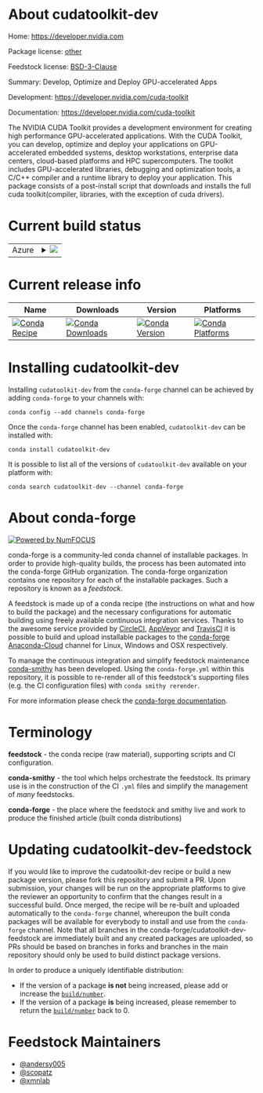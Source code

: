 About cudatoolkit-dev
=====================

Home: https://developer.nvidia.com

Package license: [other](https://docs.nvidia.com/cuda/eula/index.html)

Feedstock license: [BSD-3-Clause](https://github.com/conda-forge/cudatoolkit-dev-feedstock/blob/master/LICENSE.txt)

Summary: Develop, Optimize and Deploy GPU-accelerated Apps

Development: https://developer.nvidia.com/cuda-toolkit

Documentation: https://developer.nvidia.com/cuda-toolkit

The NVIDIA CUDA Toolkit provides a development environment for creating
high performance GPU-accelerated applications. With the CUDA Toolkit,
you can develop, optimize and deploy your applications on GPU-accelerated
embedded systems, desktop workstations, enterprise data centers,
cloud-based platforms and HPC supercomputers. The toolkit includes
GPU-accelerated libraries, debugging and optimization tools,
a C/C++ compiler and a runtime library to deploy your application.
This package consists of a post-install script that downloads and
installs the full cuda toolkit(compiler, libraries, with the exception of cuda drivers).


Current build status
====================


<table>
    
  <tr>
    <td>Azure</td>
    <td>
      <details>
        <summary>
          <a href="https://dev.azure.com/conda-forge/feedstock-builds/_build/latest?definitionId=5537&branchName=master">
            <img src="https://dev.azure.com/conda-forge/feedstock-builds/_apis/build/status/cudatoolkit-dev-feedstock?branchName=master">
          </a>
        </summary>
        <table>
          <thead><tr><th>Variant</th><th>Status</th></tr></thead>
          <tbody><tr>
              <td>linux_64</td>
              <td>
                <a href="https://dev.azure.com/conda-forge/feedstock-builds/_build/latest?definitionId=5537&branchName=master">
                  <img src="https://dev.azure.com/conda-forge/feedstock-builds/_apis/build/status/cudatoolkit-dev-feedstock?branchName=master&jobName=linux&configuration=linux_64_" alt="variant">
                </a>
              </td>
            </tr><tr>
              <td>osx_64</td>
              <td>
                <a href="https://dev.azure.com/conda-forge/feedstock-builds/_build/latest?definitionId=5537&branchName=master">
                  <img src="https://dev.azure.com/conda-forge/feedstock-builds/_apis/build/status/cudatoolkit-dev-feedstock?branchName=master&jobName=osx&configuration=osx_64_" alt="variant">
                </a>
              </td>
            </tr>
          </tbody>
        </table>
      </details>
    </td>
  </tr>
</table>

Current release info
====================

| Name | Downloads | Version | Platforms |
| --- | --- | --- | --- |
| [![Conda Recipe](https://img.shields.io/badge/recipe-cudatoolkit--dev-green.svg)](https://anaconda.org/conda-forge/cudatoolkit-dev) | [![Conda Downloads](https://img.shields.io/conda/dn/conda-forge/cudatoolkit-dev.svg)](https://anaconda.org/conda-forge/cudatoolkit-dev) | [![Conda Version](https://img.shields.io/conda/vn/conda-forge/cudatoolkit-dev.svg)](https://anaconda.org/conda-forge/cudatoolkit-dev) | [![Conda Platforms](https://img.shields.io/conda/pn/conda-forge/cudatoolkit-dev.svg)](https://anaconda.org/conda-forge/cudatoolkit-dev) |

Installing cudatoolkit-dev
==========================

Installing `cudatoolkit-dev` from the `conda-forge` channel can be achieved by adding `conda-forge` to your channels with:

```
conda config --add channels conda-forge
```

Once the `conda-forge` channel has been enabled, `cudatoolkit-dev` can be installed with:

```
conda install cudatoolkit-dev
```

It is possible to list all of the versions of `cudatoolkit-dev` available on your platform with:

```
conda search cudatoolkit-dev --channel conda-forge
```


About conda-forge
=================

[![Powered by NumFOCUS](https://img.shields.io/badge/powered%20by-NumFOCUS-orange.svg?style=flat&colorA=E1523D&colorB=007D8A)](http://numfocus.org)

conda-forge is a community-led conda channel of installable packages.
In order to provide high-quality builds, the process has been automated into the
conda-forge GitHub organization. The conda-forge organization contains one repository
for each of the installable packages. Such a repository is known as a *feedstock*.

A feedstock is made up of a conda recipe (the instructions on what and how to build
the package) and the necessary configurations for automatic building using freely
available continuous integration services. Thanks to the awesome service provided by
[CircleCI](https://circleci.com/), [AppVeyor](https://www.appveyor.com/)
and [TravisCI](https://travis-ci.com/) it is possible to build and upload installable
packages to the [conda-forge](https://anaconda.org/conda-forge)
[Anaconda-Cloud](https://anaconda.org/) channel for Linux, Windows and OSX respectively.

To manage the continuous integration and simplify feedstock maintenance
[conda-smithy](https://github.com/conda-forge/conda-smithy) has been developed.
Using the ``conda-forge.yml`` within this repository, it is possible to re-render all of
this feedstock's supporting files (e.g. the CI configuration files) with ``conda smithy rerender``.

For more information please check the [conda-forge documentation](https://conda-forge.org/docs/).

Terminology
===========

**feedstock** - the conda recipe (raw material), supporting scripts and CI configuration.

**conda-smithy** - the tool which helps orchestrate the feedstock.
                   Its primary use is in the construction of the CI ``.yml`` files
                   and simplify the management of *many* feedstocks.

**conda-forge** - the place where the feedstock and smithy live and work to
                  produce the finished article (built conda distributions)


Updating cudatoolkit-dev-feedstock
==================================

If you would like to improve the cudatoolkit-dev recipe or build a new
package version, please fork this repository and submit a PR. Upon submission,
your changes will be run on the appropriate platforms to give the reviewer an
opportunity to confirm that the changes result in a successful build. Once
merged, the recipe will be re-built and uploaded automatically to the
`conda-forge` channel, whereupon the built conda packages will be available for
everybody to install and use from the `conda-forge` channel.
Note that all branches in the conda-forge/cudatoolkit-dev-feedstock are
immediately built and any created packages are uploaded, so PRs should be based
on branches in forks and branches in the main repository should only be used to
build distinct package versions.

In order to produce a uniquely identifiable distribution:
 * If the version of a package **is not** being increased, please add or increase
   the [``build/number``](https://docs.conda.io/projects/conda-build/en/latest/resources/define-metadata.html#build-number-and-string).
 * If the version of a package **is** being increased, please remember to return
   the [``build/number``](https://docs.conda.io/projects/conda-build/en/latest/resources/define-metadata.html#build-number-and-string)
   back to 0.

Feedstock Maintainers
=====================

* [@andersy005](https://github.com/andersy005/)
* [@scopatz](https://github.com/scopatz/)
* [@xmnlab](https://github.com/xmnlab/)

